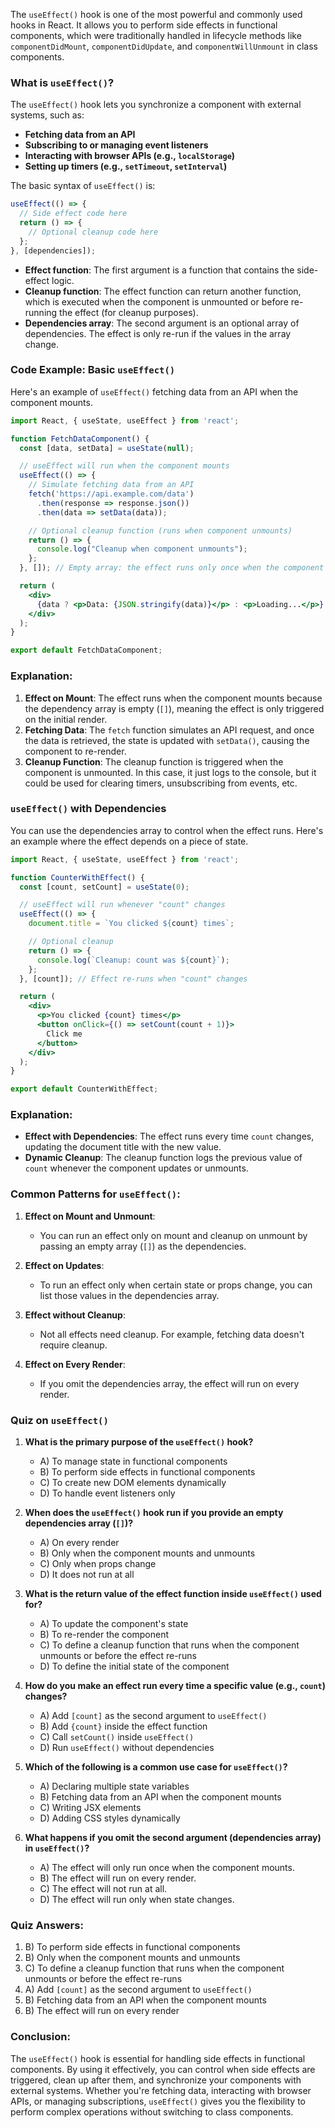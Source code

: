 The `useEffect()` hook is one of the most powerful and commonly used hooks in React. It allows you to perform side effects in functional components, which were traditionally handled in lifecycle methods like `componentDidMount`, `componentDidUpdate`, and `componentWillUnmount` in class components.

### What is `useEffect()`?

The `useEffect()` hook lets you synchronize a component with external systems, such as:
- **Fetching data from an API**
- **Subscribing to or managing event listeners**
- **Interacting with browser APIs (e.g., `localStorage`)**
- **Setting up timers (e.g., `setTimeout`, `setInterval`)**

The basic syntax of `useEffect()` is:

```jsx
useEffect(() => {
  // Side effect code here
  return () => {
    // Optional cleanup code here
  };
}, [dependencies]);
```

- **Effect function**: The first argument is a function that contains the side-effect logic.
- **Cleanup function**: The effect function can return another function, which is executed when the component is unmounted or before re-running the effect (for cleanup purposes).
- **Dependencies array**: The second argument is an optional array of dependencies. The effect is only re-run if the values in the array change.

### Code Example: Basic `useEffect()`

Here's an example of `useEffect()` fetching data from an API when the component mounts.

```jsx
import React, { useState, useEffect } from 'react';

function FetchDataComponent() {
  const [data, setData] = useState(null);

  // useEffect will run when the component mounts
  useEffect(() => {
    // Simulate fetching data from an API
    fetch('https://api.example.com/data')
      .then(response => response.json())
      .then(data => setData(data));

    // Optional cleanup function (runs when component unmounts)
    return () => {
      console.log("Cleanup when component unmounts");
    };
  }, []); // Empty array: the effect runs only once when the component mounts

  return (
    <div>
      {data ? <p>Data: {JSON.stringify(data)}</p> : <p>Loading...</p>}
    </div>
  );
}

export default FetchDataComponent;
```

### Explanation:

1. **Effect on Mount**: The effect runs when the component mounts because the dependency array is empty (`[]`), meaning the effect is only triggered on the initial render.
2. **Fetching Data**: The `fetch` function simulates an API request, and once the data is retrieved, the state is updated with `setData()`, causing the component to re-render.
3. **Cleanup Function**: The cleanup function is triggered when the component is unmounted. In this case, it just logs to the console, but it could be used for clearing timers, unsubscribing from events, etc.

### `useEffect()` with Dependencies

You can use the dependencies array to control when the effect runs. Here's an example where the effect depends on a piece of state.

```jsx
import React, { useState, useEffect } from 'react';

function CounterWithEffect() {
  const [count, setCount] = useState(0);

  // useEffect will run whenever "count" changes
  useEffect(() => {
    document.title = `You clicked ${count} times`;

    // Optional cleanup
    return () => {
      console.log(`Cleanup: count was ${count}`);
    };
  }, [count]); // Effect re-runs when "count" changes

  return (
    <div>
      <p>You clicked {count} times</p>
      <button onClick={() => setCount(count + 1)}>
        Click me
      </button>
    </div>
  );
}

export default CounterWithEffect;
```

### Explanation:
- **Effect with Dependencies**: The effect runs every time `count` changes, updating the document title with the new value.
- **Dynamic Cleanup**: The cleanup function logs the previous value of `count` whenever the component updates or unmounts.

### Common Patterns for `useEffect()`:

1. **Effect on Mount and Unmount**:
   - You can run an effect only on mount and cleanup on unmount by passing an empty array (`[]`) as the dependencies.
   
2. **Effect on Updates**:
   - To run an effect only when certain state or props change, you can list those values in the dependencies array.

3. **Effect without Cleanup**:
   - Not all effects need cleanup. For example, fetching data doesn't require cleanup.
   
4. **Effect on Every Render**:
   - If you omit the dependencies array, the effect will run on every render.

### Quiz on `useEffect()`

1. **What is the primary purpose of the `useEffect()` hook?**
   - A) To manage state in functional components
   - B) To perform side effects in functional components
   - C) To create new DOM elements dynamically
   - D) To handle event listeners only

2. **When does the `useEffect()` hook run if you provide an empty dependencies array (`[]`)?**
   - A) On every render
   - B) Only when the component mounts and unmounts
   - C) Only when props change
   - D) It does not run at all

3. **What is the return value of the effect function inside `useEffect()` used for?**
   - A) To update the component's state
   - B) To re-render the component
   - C) To define a cleanup function that runs when the component unmounts or before the effect re-runs
   - D) To define the initial state of the component

4. **How do you make an effect run every time a specific value (e.g., `count`) changes?**
   - A) Add `[count]` as the second argument to `useEffect()`
   - B) Add `{count}` inside the effect function
   - C) Call `setCount()` inside `useEffect()`
   - D) Run `useEffect()` without dependencies

5. **Which of the following is a common use case for `useEffect()`?**
   - A) Declaring multiple state variables
   - B) Fetching data from an API when the component mounts
   - C) Writing JSX elements
   - D) Adding CSS styles dynamically

6. **What happens if you omit the second argument (dependencies array) in `useEffect()`?**
   - A) The effect will only run once when the component mounts.
   - B) The effect will run on every render.
   - C) The effect will not run at all.
   - D) The effect will run only when state changes.

### Quiz Answers:
1. B) To perform side effects in functional components
2. B) Only when the component mounts and unmounts
3. C) To define a cleanup function that runs when the component unmounts or before the effect re-runs
4. A) Add `[count]` as the second argument to `useEffect()`
5. B) Fetching data from an API when the component mounts
6. B) The effect will run on every render

### Conclusion:

The `useEffect()` hook is essential for handling side effects in functional components. By using it effectively, you can control when side effects are triggered, clean up after them, and synchronize your components with external systems. Whether you're fetching data, interacting with browser APIs, or managing subscriptions, `useEffect()` gives you the flexibility to perform complex operations without switching to class components.